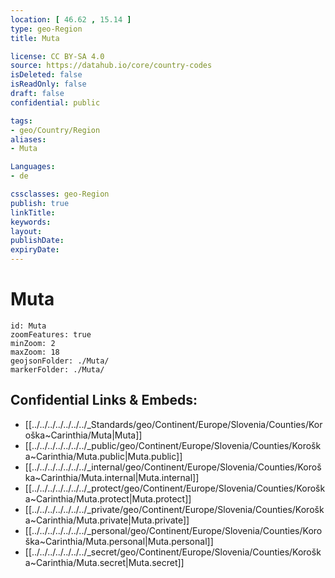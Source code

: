 ```yaml
---
location: [ 46.62 , 15.14 ] 
type: geo-Region
title: Muta

license: CC BY-SA 4.0
source: https://datahub.io/core/country-codes
isDeleted: false
isReadOnly: false
draft: false
confidential: public

tags:
- geo/Country/Region
aliases:
- Muta

Languages:
- de

cssclasses: geo-Region
publish: true
linkTitle: 
keywords: 
layout: 
publishDate: 
expiryDate: 
---
```


# Muta

```leaflet
id: Muta
zoomFeatures: true 
minZoom: 2 
maxZoom: 18
geojsonFolder: ./Muta/
markerFolder: ./Muta/
```


## Confidential Links & Embeds: 
- [[../../../../../../../_Standards/geo/Continent/Europe/Slovenia/Counties/Koroška~Carinthia/Muta|Muta]] 
- [[../../../../../../../_public/geo/Continent/Europe/Slovenia/Counties/Koroška~Carinthia/Muta.public|Muta.public]] 
- [[../../../../../../../_internal/geo/Continent/Europe/Slovenia/Counties/Koroška~Carinthia/Muta.internal|Muta.internal]] 
- [[../../../../../../../_protect/geo/Continent/Europe/Slovenia/Counties/Koroška~Carinthia/Muta.protect|Muta.protect]] 
- [[../../../../../../../_private/geo/Continent/Europe/Slovenia/Counties/Koroška~Carinthia/Muta.private|Muta.private]] 
- [[../../../../../../../_personal/geo/Continent/Europe/Slovenia/Counties/Koroška~Carinthia/Muta.personal|Muta.personal]] 
- [[../../../../../../../_secret/geo/Continent/Europe/Slovenia/Counties/Koroška~Carinthia/Muta.secret|Muta.secret]] 

